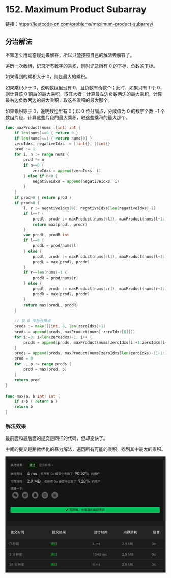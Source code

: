 # 152. Maximum Product Subarray

链接：https://leetcode-cn.com/problems/maximum-product-subarray/

## 分治解法

不知怎么用动态规划来解答，所以只能按照自己的解法去解答了。

遍历一次数组，记录所有数字的乘积，同时记录所有 0 的下标、负数的下标。

如果得到的乘积大于 0，则是最大的乘积。

如果乘积小于 0，说明数组里没有 0，且负数有奇数个；此时，如果只有 1 个 0，则计算该 0 前后的最大乘积，取其大者；计算最左边负数两边的最大乘积，计算最右边负数两边的最大乘积，取这些乘积的最大那个。

如果乘积等于 0，说明数组里有 0；以 0 位分隔点，分成值为 0 的数字个数 +1 个数组片段，计算这些片段的最大乘积，取这些乘积的最大那个。

```go
func maxProduct(nums []int) int {
    if len(nums)==0 { return 0 }
    if len(nums)==1 { return nums[0] }
    zeroIdxs, negativeIdxs := []int{}, []int{}
    prod := 1
    for i, n := range nums {
        prod *= n
        if n==0 {
            zeroIdxs = append(zeroIdxs, i)
        } else if n<0 {
            negativeIdxs = append(negativeIdxs, i)
        }
    }
    if prod>0 { return prod }
    if prod<0 {
        l, r := negativeIdxs[0], negativeIdxs[len(negativeIdxs)-1]
        if l==r {
            prodl, prodr := maxProduct(nums[:l]), maxProduct(nums[l+1:])
            return max(prodl, prodr)
        }
        var prodL, prodR int
        if l==0 {
            prodL = prod/nums[l]
        } else {
            prodl, prodr := maxProduct(nums[:l]), maxProduct(nums[l+1:])
            prodL = max(prodl, prodr)
        }
        if r==len(nums)-1 {
            prodR = prod/nums[r]
        } else {
            prodl, prodr := maxProduct(nums[:r]), maxProduct(nums[r+1:])
            prodR = max(prodl, prodr)
        }
        return max(prodL, prodR)
    }

    // 以 0 作为分隔点
    prods := make([]int, 0, len(zeroIdxs)+1)
    prods = append(prods, maxProduct(nums[:zeroIdxs[0]]))
    for i:=0; i<len(zeroIdxs)-1; i++ {
        prods = append(prods, maxProduct(nums[zeroIdxs[i]+1:zeroIdxs[i+1]]))
    }
    prods = append(prods, maxProduct(nums[zeroIdxs[len(zeroIdxs)-1]+1:]))
    prod = 0
    for _, p := range prods {
        prod = max(prod, p)
    }
    return prod
}

func max(a, b int) int {
    if a>b { return a }
    return b
}
```

### 解法效果

最前面和最后面的提交是同样的代码，但却变快了。

中间的提交是稍微优化的暴力解法，遍历所有可能的乘积，找到其中最大的乘积。

![152_maximum_product_subarray](./img/152_maximum_product_subarray.png)

